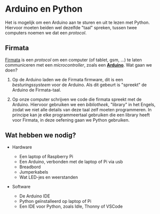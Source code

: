 # Arduino en Python
Het is mogelijk om een Arduino aan te sturen en uit te lezen met Python. Hiervoor moeten beiden wel dezelfde "taal" spreken, tussen twee computers noemen we dat een *protocol*.

## Firmata
[Firmata](https://github.com/firmata/protocol) is een *protocol* om een computer (of tablet, gsm, ...) te laten communiceren met een *microcontroller*, zoals een [**Arduino**](https://nl.wikipedia.org/wiki/Arduino_(computerplatform)). Wat gaan we doen?

1. Op de Arduino laden we de Firmata firmware, dit is een *besturingssysteem* voor de Arduino. Als dit gebeurt is "spreekt" de Arduino de Firmata-taal.

2. Op onze computer schrijven we code die firmata spreekt met de Arduino. Hiervoor gebruiken we een *bibliotheek*, "library" in het Engels, zodat we niet alle details van deze taal zelf moeten programmeren. In principe kan je elke programmeertaal gebruiken die een library heeft voor Firmata, in deze oefening gaan we Python gebruiken.

## Wat hebben we nodig?

- Hardware
    - Een laptop of Raspberry Pi
    - Een Arduino, verbonden met de laptop of Pi via usb
    - Breadbord
    - Jumperkabels
    - Wat LED-jes en weerstanden

- Software
    - De Arduino IDE
    - Python geïnstalleerd op laptop of Pi
    - Een IDE voor Python, zoals Idle, Thonny of VSCode
